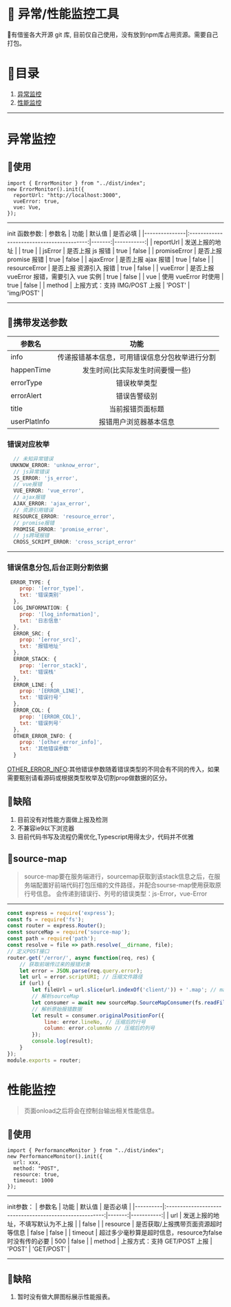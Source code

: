 # :tada: 异常/性能监控工具

:clown_face:有借鉴各大开源 git 库, 目前仅自己使用，没有放到npm库占用资源。需要自己打包。

# :bookmark:目录
1.   [异常监控](#jump)
2.   [性能监控](#jump2)

--- 

# <span id="jump">异常监控</span>
## :bookmark:使用

```
import { ErrorMonitor } from "../dist/index";
new ErrorMonitor().init({
  reportUrl: "http://localhost:3000",
  vueError: true,
  vue: Vue,
});
```

---

init 函数参数:
| 参数名        |                   功能                    | 默认值 |   是否必填 |
|---------------|:-----------------------------------------:|-------:|-----------:|
| reportUrl     |              发送上报的地址               |        |       true |
| jsError       |             是否上报 js 报错              |   true |      false |
| promiseError  |           是否上报 promise 报错           |   true |      false |
| ajaxError     |            是否上报 ajax 报错             |   true |      false |
| resourceError |          是否上报 资源引入 报错           |   true |      false |
| vueError      | 是否上报 vueError 报错，需要引入 vue 实例 |   true |      false |
| vue           |           使用 vueError 时使用            |   true |      false |
| method        |       上报方式：支持 IMG/POST 上报        | 'POST' | 'img/POST' |

---

## :wrench:携带发送参数
| 参数名       |                      功能                      |
|--------------|:----------------------------------------------:|
| info         | 传递报错基本信息，可用错误信息分包枚举进行分割 |
| happenTime   |        发生时间(比实际发生时间要慢一些)        |
| errorType    |                  错误枚举类型                  |
| errorAlert   |                  错误告警级别                  |
| title        |                当前报错页面标题                |
| userPlatInfo |             报错用户浏览器基本信息             |

### 错误对应枚举
```js
  // 未知异常错误 
 UNKNOW_ERROR: 'unknow_error',
  // js异常错误
  JS_ERROR: 'js_error',
  // vue报错
  VUE_ERROR: 'vue_error',
  // ajax报错
  AJAX_ERROR: 'ajax_error',
  // 资源引用错误
  RESOURCE_ERROR: 'resource_error',
  // promise报错
  PROMISE_ERROR: 'promise_error',
  // js跨域报错
  CROSS_SCRIPT_ERROR: 'cross_script_error'
```

---

### 错误信息分包,后台正则分割依据
```js
 ERROR_TYPE: {
    prop: '[error_type]',
    txt: '错误类别'
  },
  LOG_INFORMATION: {
    prop: '[log_information]',
    txt: '日志信息'
  },
  ERROR_SRC: {
    prop: '[error_src]',
    txt: '报错地址'
  },
  ERROR_STACK: {
    prop: '[error_stack]',
    txt: '错误栈'
  },
  ERROR_LINE: {
    prop: '[ERROR_LINE]',
    txt: '错误行号'
  },
  ERROR_COL: {
    prop: '[ERROR_COL]',
    txt: '错误列号'
  },
  OTHER_ERROR_INFO: {
    prop: '[other_error_info]',
    txt: '其他错误参数'
  }
```
<u>OTHER_ERROR_INFO</u>:其他错误参数随着错误类型的不同会有不同的传入，如果需要甄别请看源码或根据类型枚举及切割prop做数据的区分。

## :bug:缺陷

1. 目前没有对性能方面做上报及检测
2. 不兼容ie9以下浏览器
3. 目前代码书写及流程仍需优化,Typescript用得太少，代码并不优雅

## :construction:source-map
> source-map要在服务端进行，sourcemap获取到该stack信息之后，在服务端配置好前端代码打包压缩的文件路径，并配合sourse-map使用获取原行号信息。
会传递到错误行、列号的错误类型：js-Error，vue-Error
---
```js
const express = require('express');
const fs = require('fs');
const router = express.Router();
const sourceMap = require('source-map');
const path = require('path');
const resolve = file => path.resolve(__dirname, file);
// 定义POST接口
router.get('/error/', async function(req, res) {
    // 获取前端传过来的报错对象
    let error = JSON.parse(req.query.error);
    let url = error.scriptURI; // 压缩文件路径
    if (url) {
        let fileUrl = url.slice(url.indexOf('client/')) + '.map'; // map文件路径
        // 解析sourceMap
        let consumer = await new sourceMap.SourceMapConsumer(fs.readFileSync(resolve('../' + fileUrl), 'utf8')); // 返回一个promise对象
        // 解析原始报错数据
        let result = consumer.originalPositionFor({
            line: error.lineNo, // 压缩后的行号
            column: error.columnNo // 压缩后的列号
        });
        console.log(result);
    }
});
module.exports = router;
```

# <span id="jump2">性能监控</span>
> 页面onload之后将会在控制台输出相关性能信息。
## :bookmark:使用

```
import { PerformanceMonitor } from "../dist/index";
new PerformanceMonitor().init({
  url: xxx,
  method: "POST",
  resource: true,
  timeout: 1000
});
```
---

init参数：
| 参数名   |                          功能                           | 默认值 |   是否必填 |
|----------|:-------------------------------------------------------:|-------:|-----------:|
| url      |           发送上报的地址，不填写默认为不上报            |        |      false |
| resource |           是否获取/上报携带页面资源超时等信息           |  false |      false |
| timeout  | 超过多少毫秒算是超时信息，resource为false时没有传的必要 |    500 |      false |
| method   |              上报方式：支持 GET/POST 上报               | 'POST' | 'GET/POST' |

---

## :bug:缺陷
1. 暂时没有做大屏图标展示性能报表。
